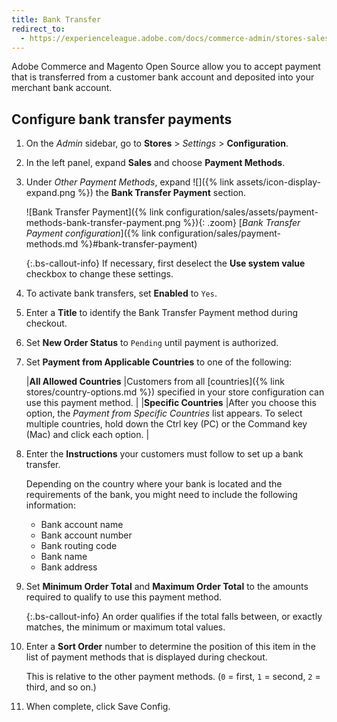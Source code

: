 ```yaml
---
title: Bank Transfer
redirect_to:
  - https://experienceleague.adobe.com/docs/commerce-admin/stores-sales/payments/offline/bank-transfer.html
---
```


Adobe Commerce and Magento Open Source allow you to accept payment that is transferred from a customer bank account and deposited into your merchant bank account.

## Configure bank transfer payments

1. On the _Admin_ sidebar, go to **Stores** > _Settings_ > **Configuration**.

1. In the left panel, expand **Sales** and choose **Payment Methods**.

1. Under _Other Payment Methods_, expand ![]({% link assets/icon-display-expand.png %}) the **Bank Transfer Payment** section.

   ![Bank Transfer Payment]({% link configuration/sales/assets/payment-methods-bank-transfer-payment.png %}){: .zoom}
   [_Bank Transfer Payment configuration_]({% link configuration/sales/payment-methods.md %}#bank-transfer-payment)

   {:.bs-callout-info}
   If necessary, first deselect the **Use system value** checkbox to change these settings.

1. To activate bank transfers, set **Enabled** to `Yes`.

1. Enter a **Title** to identify the Bank Transfer Payment method during checkout.

1. Set **New Order Status** to `Pending` until payment is authorized.

1. Set **Payment from Applicable Countries** to one of the following:

   |**All Allowed Countries** |Customers from all [countries]({% link stores/country-options.md %}) specified in your store configuration can use this payment method. |
   |**Specific Countries** |After you choose this option, the _Payment from Specific Countries_ list appears. To select multiple countries, hold down the Ctrl key (PC) or the Command key (Mac) and click each option. |

1. Enter the **Instructions** your customers must follow to set up a bank transfer.

   Depending on the country where your bank is located and the requirements of the bank, you might need to include the following information:

   - Bank account name
   - Bank account number
   - Bank routing code
   - Bank name
   - Bank address

1. Set **Minimum Order Total** and **Maximum Order Total** to the amounts required to qualify to use this payment method.

   {:.bs-callout-info}
   An order qualifies if the total falls between, or exactly matches, the minimum or maximum total values.

1. Enter a **Sort Order** number to determine the position of this item in the list of payment methods that is displayed during checkout.

   This is relative to the other payment methods. (`0` = first, `1` = second, `2` = third, and so on.)

1. When complete, click <span class="btn">Save Config</span>.
